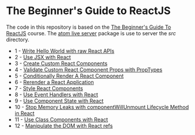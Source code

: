 # The Beginner's Guide to ReactJS

The code in this repository is based on the
[The Beginner's Guide To ReactJS](https://egghead.io/courses/the-beginner-s-guide-to-reactjs)
course.
The
[atom live server](https://atom.io/packages/atom-live-server)
package is use to server the _src_ directory.

* 1 - [Write Hello World with raw React APIs](01-js.html)
* 2 - [Use JSX with React](02-js.html)
* 3 - [Create Custom React Components](03-js.html)
* 4 - [Validate Custom React Component Props with PropTypes](04-js.html)
* 5 - [Conditionally Render A React Component](05-js.html)
* 6 - [Rerender a React Application](06-js.html)
* 7 - [Style React Components](07-js.html)
* 8 - [Use Event Handlers with React](08-js.html)
* 9 - [Use Component State with React](09-js.html)
* 10 - [Stop Memory Leaks with componentWillUnmount Lifecycle Method in React](10-js.html)
* 11 - [Use Class Components with React](11-js.html)
* 12 - [Manipulate the DOM with React refs](12-js.html)
